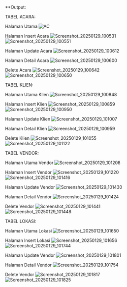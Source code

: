 **Output:


TABEL ACARA:

Halaman Utama
![AC](https://github.com/user-attachments/assets/f89dba9b-2cdf-4f4b-b4f4-419072568249)


Halaman Insert Acara
![Screenshot_20250129_100531](https://github.com/user-attachments/assets/4e12c6ba-6543-4418-89d8-7ed400386474) ![Screenshot_20250129_100551](https://github.com/user-attachments/assets/f5a207ea-13c9-4fe7-a9c6-fac3b9e8b74c)

Halaman Update Acara
![Screenshot_20250129_100612](https://github.com/user-attachments/assets/7b978be6-1952-4ee8-8b16-c16f60236154)

Halaman Detail Acara
![Screenshot_20250129_100600](https://github.com/user-attachments/assets/c6fa9abf-667c-4be4-b21e-c376c4810a8c)

Delete Acara
![Screenshot_20250129_100642](https://github.com/user-attachments/assets/3d56df3d-305b-4d04-8d21-fb0b19cf842b)
![Screenshot_20250129_100650](https://github.com/user-attachments/assets/16c10b2e-e7df-4522-8d48-7fa6f00ba1c6)


TABEL KLIEN:

Halaman Utama Klien
![Screenshot_20250129_100848](https://github.com/user-attachments/assets/c33c550c-c738-433c-a3fa-0deabd134da1)

Halaman Insert Klien
![Screenshot_20250129_100859](https://github.com/user-attachments/assets/08d4de16-e535-4cbd-9698-5b3c2d9b39ed)
![Screenshot_20250129_100950](https://github.com/user-attachments/assets/6d356282-fe6d-41da-a36d-e0a4c870c93d)

Halaman Update Klien
![Screenshot_20250129_101007](https://github.com/user-attachments/assets/dfdf3b38-4524-46e7-90e3-520e4a2f2985)

Halaman Detail Klien
![Screenshot_20250129_100959](https://github.com/user-attachments/assets/70887d33-4a06-4af7-ad68-84d9e3706775)

Delete Klien
![Screenshot_20250129_101055](https://github.com/user-attachments/assets/2d3994a9-e412-404a-a935-b2525d1797c0)
![Screenshot_20250129_101122](https://github.com/user-attachments/assets/af58d275-0068-4a60-9f55-7c34c4332062)

TABEL VENDOR:

Halaman Utama Vendor
![Screenshot_20250129_101208](https://github.com/user-attachments/assets/5c0d076e-eb0d-47d1-be8c-3c2d4521c5a1)

Halaman Insert Vendor
![Screenshot_20250129_101220](https://github.com/user-attachments/assets/a2d424e3-ffe5-4b2f-9952-5b4381fa4ada)
![Screenshot_20250129_101416](https://github.com/user-attachments/assets/07a7321b-1b01-4ddd-8341-f54d38c1eb91)

Halaman Update Vendor
![Screenshot_20250129_101430](https://github.com/user-attachments/assets/447ab003-e087-4b6f-adbf-2a405ce5ac09)

Halaman Detail Vendor
![Screenshot_20250129_101424](https://github.com/user-attachments/assets/8977c65a-f42c-487b-a0d6-a0bd350c4e8d)

Delete Vendor
![Screenshot_20250129_101441](https://github.com/user-attachments/assets/e265580c-bc30-41a4-a8ff-7039f375f247)
![Screenshot_20250129_101448](https://github.com/user-attachments/assets/3efab764-ca01-4a9d-9920-e74a24f160a7)


TABEL LOKASI:

Halaman Utama Lokasi
![Screenshot_20250129_101650](https://github.com/user-attachments/assets/8a0d1d28-97bc-4319-bd90-2edea76d06d7)

Halaman Insert Lokasi
![Screenshot_20250129_101656](https://github.com/user-attachments/assets/e2a49905-9919-4359-a37d-deb43a138d55)
![Screenshot_20250129_101744](https://github.com/user-attachments/assets/fe73b9e4-6c94-47d4-8fb3-1a34a9f87acb)

Halaman Update Vendor
![Screenshot_20250129_101801](https://github.com/user-attachments/assets/062405f8-6fff-489c-a567-befffe495c4a)

Halaman Detail Vendor
![Screenshot_20250129_101754](https://github.com/user-attachments/assets/d2687d12-81f3-4247-9456-f110f61f571a)

Delete Vendor
![Screenshot_20250129_101817](https://github.com/user-attachments/assets/453dedba-63f9-475e-817a-d69ae2cdb817)
![Screenshot_20250129_101825](https://github.com/user-attachments/assets/a2ce1b5c-21e9-483b-b5e3-11c0cb00a82d)




